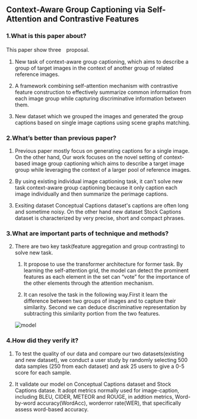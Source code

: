 ## Context-Aware Group Captioning via Self-Attention and Contrastive Features

### 1.What is this paper about?

This paper show three　proposal.

1. New task of context-aware group captioning, which aims to describe a group of target images in the context of another group of related reference images.

2. A framework combining self-attention mechanism with contrastive feature construction to effectively summarize common information from each image group while capturing discriminative information between them.

3. New dataset which we grouped the images and generated the group captions based on single image captions using scene graphs matching.

### 2.What’s better than previous paper?

1. Previous paper mostly focus on generating captions for a single image. On the other hand, Our work focuses on the novel setting of context-based image group captioning which aims to describe a target image group while leveraging the context of a larger pool of reference images.

2. By using existing individual image captioning task, it can't solve new task context-aware group captioning because it only caption each image individually and then summarize the perimage captions.

3. Exsiting dataset Conceptual Captions dataset's captions are often long and sometime noisy. On the other hand new dataset Stock Captions dataset is characterized by very precise, short and compact phrases.

### 3.What are important parts of technique and methods?

2. There are two key task(feature aggregation and group contrasting) to solve new task.
    1. It propose to use the transformer architecture for former task. By learning the self-attention grid, the model can detect the prominent features as each element in the set can “vote” for the importance of the other elements through the attention mechanism. 

    2. It can resolve the task in the following way.First it learn the difference between two groups of images and to capture their similarity. Second we can deduce discriminative representation by subtracting this similarity portion from the two features.

    ![model](../../detail/img/Context-Aware.jpg) 

### 4.How did they verify it?

1. To test the quality of our data and compare our two datasets(existing and new dataset), we conduct a user study by randomly selecting 500 data samples (250 from each dataset) and ask 25 users to give a 0-5 score for each sample.

2. It validate our model on Conceptual Captions dataset and Stock Captions datase. It adopt metrics normally used for image-caption, including BLEU, CIDER, METEOR and ROUGE, in addtion metrics, Word-by-word accuracy(WordAcc), worderror rate(WER), that specifically assess word-based accuracy.

